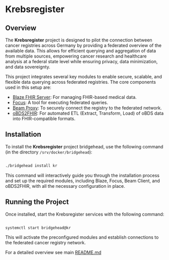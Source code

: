 # Krebsregister
## Overview

The **Krebsregister** project is designed to pilot the connection between cancer registries across Germany by providing a federated overview of the available data. This allows for efficient querying and aggregation of data from multiple sources, empowering cancer research and healthcare analysis at a federal state level while ensuring privacy, data minimization, and data sovereignty.

This project integrates several key modules to enable secure, scalable, and flexible data querying across federated registries. The core components used in this setup are:

- [Blaze FHIR Server](https://github.com/samply/blaze.git): For managing FHIR-based medical data.
- [Focus](https://github.com/samply/focus.git): A tool for executing federated queries.
- [Beam Proxy](https://github.com/samply/beam.git): To securely connect the registry to the federated network.
- [oBDS2FHIR](https://github.com/samply/obds2fhir.git): For automated ETL (Extract, Transform, Load) of oBDS data into FHIR-compatible formats.

## Installation

To install the **Krebsregister** project bridgehead, use the following command (in the directory ```/srv/docker/bridgehead```):
```bash

./bridgehead install kr
```
This command will interactively guide you through the installation process and set up the required modules, including Blaze, Focus, Beam Client, and oBDS2FHIR, with all the necessary configuration in place.

## Running the Project

Once installed, start the Krebsregister services with the following command:

```bash

systemctl start bridgehead@kr
```
This will activate the preconfigured modules and establish connections to the federated cancer registry network.

For a detailed overview see main [README.md](../README.md)